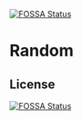 [![FOSSA Status](https://app.fossa.io/api/projects/git%2Bgithub.com%2F1MSEZ%2FRandom.svg?type=shield)](https://app.fossa.io/projects/git%2Bgithub.com%2F1MSEZ%2FRandom?ref=badge_shield)

# Random

## License
[![FOSSA Status](https://app.fossa.io/api/projects/git%2Bgithub.com%2F1MSEZ%2FRandom.svg?type=large)](https://app.fossa.io/projects/git%2Bgithub.com%2F1MSEZ%2FRandom?ref=badge_large)